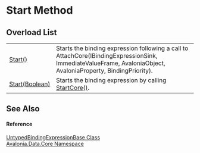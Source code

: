 # Start Method


## Overload List
<table>
<tr>
<td><a href="M_Avalonia_Data_Core_UntypedBindingExpressionBase_Start">Start()</a></td>
<td>Starts the binding expression following a call to AttachCore(IBindingExpressionSink, ImmediateValueFrame, AvaloniaObject, AvaloniaProperty, BindingPriority).</td>
</tr>
<tr>
<td><a href="M_Avalonia_Data_Core_UntypedBindingExpressionBase_Start_1">Start(Boolean)</a></td>
<td>Starts the binding expression by calling <a href="M_Avalonia_Data_Core_UntypedBindingExpressionBase_StartCore">StartCore()</a>.</td>
</tr>
</table>

## See Also


#### Reference
<a href="T_Avalonia_Data_Core_UntypedBindingExpressionBase">UntypedBindingExpressionBase Class</a>  
<a href="N_Avalonia_Data_Core">Avalonia.Data.Core Namespace</a>  

